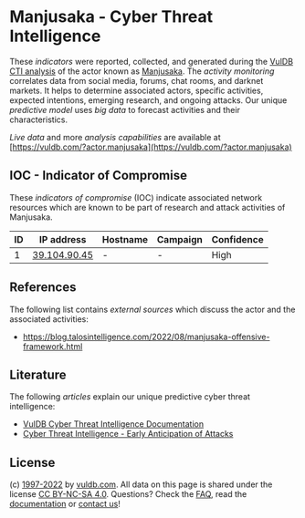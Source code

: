 # Manjusaka - Cyber Threat Intelligence

These _indicators_ were reported, collected, and generated during the [VulDB CTI analysis](https://vuldb.com/?kb.cti) of the actor known as [Manjusaka](https://vuldb.com/?actor.manjusaka). The _activity monitoring_ correlates data from social media, forums, chat rooms, and darknet markets. It helps to determine associated actors, specific activities, expected intentions, emerging research, and ongoing attacks. Our unique _predictive model_ uses _big data_ to forecast activities and their characteristics.

_Live data_ and more _analysis capabilities_ are available at [https://vuldb.com/?actor.manjusaka](https://vuldb.com/?actor.manjusaka)

## IOC - Indicator of Compromise

These _indicators of compromise_ (IOC) indicate associated network resources which are known to be part of research and attack activities of Manjusaka.

ID | IP address | Hostname | Campaign | Confidence
-- | ---------- | -------- | -------- | ----------
1 | [39.104.90.45](https://vuldb.com/?ip.39.104.90.45) | - | - | High

## References

The following list contains _external sources_ which discuss the actor and the associated activities:

* https://blog.talosintelligence.com/2022/08/manjusaka-offensive-framework.html

## Literature

The following _articles_ explain our unique predictive cyber threat intelligence:

* [VulDB Cyber Threat Intelligence Documentation](https://vuldb.com/?kb.cti)
* [Cyber Threat Intelligence - Early Anticipation of Attacks](https://www.scip.ch/en/?labs.20201022)

## License

(c) [1997-2022](https://vuldb.com/?kb.changelog) by [vuldb.com](https://vuldb.com/?kb.about). All data on this page is shared under the license [CC BY-NC-SA 4.0](https://creativecommons.org/licenses/by-nc-sa/4.0/). Questions? Check the [FAQ](https://vuldb.com/?kb.faq), read the [documentation](https://vuldb.com/?kb) or [contact us](https://vuldb.com/?contact)!
